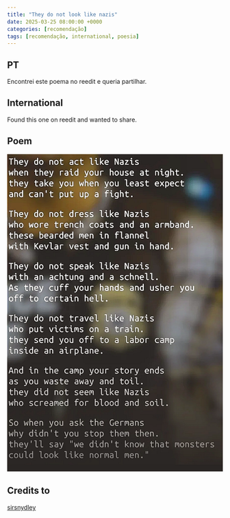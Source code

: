 ```yaml
---
title: "They do not look like nazis"
date: 2025-03-25 08:00:00 +0000
categories: [recomendação]
tags: [recomendação, international, poesia]
---
```

## PT

Encontrei este poema no reedit e queria partilhar.

## International

Found this one on reedit and wanted to share.

## Poem

![they-do-no-look-like-nazis](/assets/images/they-do-no-look-like-nazis.png)

## Credits to

[sirsnydley](https://www.reddit.com/u/sirsnydley/s/dLl3oczuVS)
